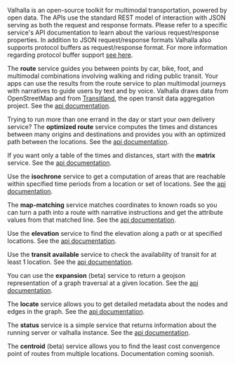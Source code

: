 Valhalla is an open-source toolkit for multimodal transportation, powered by open data. The APIs use the standard REST model of interaction with JSON serving as both the request and response formats. Please refer to a specific service's API documentation to learn about the various request/response properties. In addition to JSON request/response formats Valhalla also supports protocol buffers as request/response format. For more information regarding protocol buffer support [see here](/protocol-buffers.md).

The **route** service guides you between points by car, bike, foot, and multimodal combinations involving walking and riding public transit. Your apps can use the results from the route service to plan multimodal journeys with narratives to guide users by text and by voice. Valhalla draws data from OpenStreetMap and from [Transitland](https://transit.land/documentation/), the open transit data aggregation project. See the [api documentation](/turn-by-turn/api-reference.md).

Trying to run more than one errand in the day or start your own delivery service? The **optimized route** service computes the times and distances between many origins and destinations and provides you with an optimized path between the locations. See the [api documentation](/optimized/api-reference.md).

If you want only a table of the times and distances, start with the **matrix** service. See the [api documentation](/matrix/api-reference.md).

Use the **isochrone** service to get a computation of areas that are reachable within specified time periods from a location or set of locations. See the [api documentation](/isochrone/api-reference.md).

The **map-matching** service matches coordinates to known roads so you can turn a path into a route with narrative instructions and get the attribute values from that matched line. See the [api documentation](/map-matching/api-reference.md).

Use the **elevation** service to find the elevation along a path or at specified locations. See the [api documentation](/elevation/api-reference.md).

Use the **transit available** service to check the availability of transit for at least 1 location. See the [api documentation](/transit-available/api-reference.md).

You can use the **expansion** (beta) service to return a geojson representation of a graph traversal at a given location. See the [api documentation](/expansion/api-reference.md).

The **locate** service allows you to get detailed metadata about the nodes and edges in the graph. See the [api documentation](/locate/api-reference.md).

The **status** service is a simple service that returns information about the running server or valhalla instance. See the [api documentation](/status/api-reference.md).

The **centroid** (beta) service allows you to find the least cost convergence point of routes from multiple locations. Documentation coming soonish.